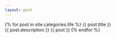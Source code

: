 ```yaml
---
layout: post
---
```


{% for post in site.categories.life %}
  {{ post.title }}			
  {{ post.description }}
   {{ post }}
{% endfor %}